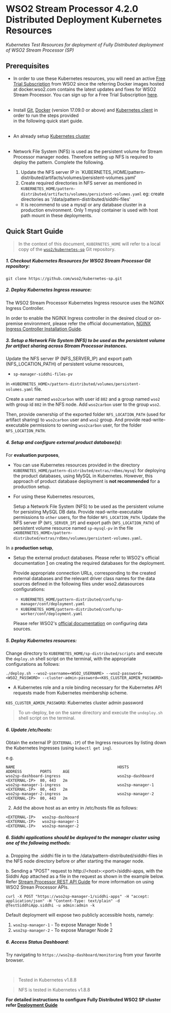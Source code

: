 # WSO2 Stream Processor 4.2.0 Distributed Deployment Kubernetes Resources 

*Kubernetes Test Resources for deployment of Fully Distributed deployment of WSO2 Stream Processor (SP)*

## Prerequisites

* In order to use these Kubernetes resources, you will need an active [Free Trial Subscription](https://wso2.com/free-trial-subscription)
from WSO2 since the referring Docker images hosted at docker.wso2.com contains the latest updates and fixes for WSO2 Stream Processor.
You can sign up for a Free Trial Subscription [here](https://wso2.com/free-trial-subscription).<br><br>

* Install [Git](https://git-scm.com/book/en/v2/Getting-Started-Installing-Git), [Docker](https://www.docker.com/get-docker)
(version 17.09.0 or above) and [Kubernetes client](https://kubernetes.io/docs/tasks/tools/install-kubectl/)
in order to run the steps provided<br>in the following quick start guide.<br><br>

* An already setup [Kubernetes cluster](https://kubernetes.io/docs/setup/pick-right-solution/)<br><br>

* Network File System (NFS) is used as the persistent volume for Stream Processor manager nodes. Therefore setting up NFS is required to deploy the pattern.
   Complete the following.  
   
     1. Update the NFS server IP in `KUBERNETES_HOME/pattern-distributed/artifacts/volumes/persistent-volumes.yaml'
     2. Create required directories in NFS server as mentioned in `KUBERNETES_HOME/pattern-distributed/artifacts/volumes/persistent-volumes.yaml`
        eg: create directories as '/data/pattern-distributed/siddhi-files'
      
  * It is recommend to use a mysql or any database cluster in a production environment. Only 1 mysql container is used with host path mount in these deployments.

## Quick Start Guide

>In the context of this document, `KUBERNETES_HOME` will refer to a local copy of the [`wso2/kubernetes-sp`](https://github.com/wso2/kubernetes-sp/)
Git repository.<br>

##### 1. Checkout Kubernetes Resources for WSO2 Stream Processor Git repository:

```
git clone https://github.com/wso2/kubernetes-sp.git

```
##### 2. Deploy Kubernetes Ingress resource:

The WSO2 Stream Processor Kubernetes Ingress resource uses the NGINX Ingress Controller.

In order to enable the NGINX Ingress controller in the desired cloud or on-premise environment,
please refer the official documentation, [NGINX Ingress Controller Installation Guide](https://kubernetes.github.io/ingress-nginx/deploy/).

##### 3. Setup a Network File System (NFS) to be used as the persistent volume for artifact sharing across Stream Processor instances.
Update the NFS server IP (NFS_SERVER_IP) and export path (NFS_LOCATION_PATH) of persistent volume resources,

* `sp-manager-siddhi-files-pv` 

in `<KUBERNETES_HOME>/pattern-distributed/volumes/persistent-volumes.yaml` file.

Create a user named `wso2carbon` with user id `802` and a group named `wso2` with group id `802` in the NFS node.
Add `wso2carbon` user to the group `wso2`.

Then, provide ownership of the exported folder `NFS_LOCATION_PATH` (used for artifact sharing) to `wso2carbon` user and `wso2` group.
And provide read-write-executable permissions to owning `wso2carbon` user, for the folder `NFS_LOCATION_PATH`.

##### 4. Setup and configure external product database(s):

For **evaluation purposes**,

* You can use Kubernetes resources provided in the directory `KUBERNETES_HOME/pattern-distributed/extras/rdbms/mysql`
for deploying the product databases, using MySQL in Kubernetes. However, this approach of product database deployment is
**not recommended** for a production setup.

* For using these Kubernetes resources,

    Setup a Network File System (NFS) to be used as the persistent volume for persisting MySQL DB data.
    Provide read-write-executable permissions to `other` users, for the folder `NFS_LOCATION_PATH`.
    Update the NFS server IP (`NFS_SERVER_IP`) and export path (`NFS_LOCATION_PATH`) of persistent volume resource
    named `sp-mysql-pv` in the file `<KUBERNETES_HOME>/pattern-distributed/extras/rdbms/volumes/persistent-volumes.yaml`.
    
In a **production setup**,

* Setup the external product databases. Please refer to WSO2's official documentation [1](https://docs.wso2.com/display/SP420/Fully+Distributed+Deployment) on creating the required databases for the deployment.
  
  Provide appropriate connection URLs, corresponding to the created external databases and the relevant driver class names for the data sources defined in
  the following files under wso2.datasources configurations:
  
  * `KUBERNETES_HOME/pattern-distributed/confs/sp-manager/conf/deployment.yaml`
  * `KUBERNETES_HOME/pattern-distributed/confs/sp-worker/conf/deployment.yaml`

  
  Please refer WSO2's [official documentation](https://docs.wso2.com/display/ADMIN44x/Configuring+master-datasources.xml) on configuring data sources.

##### 5. Deploy Kubernetes resources:

Change directory to `KUBERNETES_HOME/sp-distributed/scripts` and execute the `deploy.sh` shell script on the terminal, with the appropriate configurations as follows:

```
./deploy.sh --wso2-username=<WSO2_USERNAME> --wso2-password=<WSO2_PASSWORD> --cluster-admin-password=<K8S_CLUSTER_ADMIN_PASSWORD>
```

* A Kubernetes role and a role binding necessary for the Kubernetes API requests made from Kubernetes membership scheme.

`K8S_CLUSTER_ADMIN_PASSWORD`: Kubernetes cluster admin password

>To un-deploy, be on the same directory and execute the `undeploy.sh` shell script on the terminal.

##### 6. Update /etc/hosts:

Obtain the external IP (`EXTERNAL-IP`) of the Ingress resources by listing down the Kubernetes Ingresses (using `kubectl get ing`).

e.g.

```
NAME                                             HOSTS                     ADDRESS        PORTS     AGE
wso2sp-dashboard-ingress                         wso2sp-dashboard          <EXTERNAL-IP>  80, 443   2m
wso2sp-manager-1-ingress                         wso2sp-manager-1          <EXTERNAL-IP>  80, 443   2m
wso2sp-manager-2-ingress                         wso2sp-manager-2          <EXTERNAL-IP>  80, 443   2m
```

2. Add the above host as an entry in /etc/hosts file as follows:

```
<EXTERNAL-IP>	wso2sp-dashboard
<EXTERNAL-IP>	wso2sp-manager-1
<EXTERNAL-IP>	wso2sp-manager-2
```


##### 6. Siddhi applications should be deployed to the manager cluster using one of the following methods:

a. Dropping the .siddhi file in to the /data/pattern-distributed/siddhi-files in the NFS node directory before or after starting the manager node.

b. Sending a "POST" request to http://\<host\>:\<port\>/siddhi-apps, with the Siddhi App attached as a file in the request as shown in the example below. Refer [Stream Processor REST API Guide](https://docs.wso2.com/display/SP420/Stream+Processor+REST+API+Guide) for more information on using WSO2 Strean Processor APIs.

```
curl -X POST "https://wso2sp-manager-1/siddhi-apps" -H "accept: application/json" -H "Content-Type: text/plain" -d @TestSiddhiApp.siddhi -u admin:admin -k
```

Default deployment will expose two publicly accessible hosts, namely: <br>
1. `wso2sp-manager-1` - To expose Manager Node 1 <br>
2. `wso2sp-manager-2` - To expose Manager Node 2 <br>

##### 6. Access Status Dashboard:

Try navigating to `https://wso2sp-dashboard/monitoring` from your favorite browser.

<br>

> Tested in Kubernetes v1.8.8

> NFS is tested in Kubernetes v1.8.8

**For detailed instructions to configure Fully Distributed WSO2 SP cluster refer [Deployment Guide](https://docs.wso2.com/display/SP420/Fully+Distributed+Deployment)**